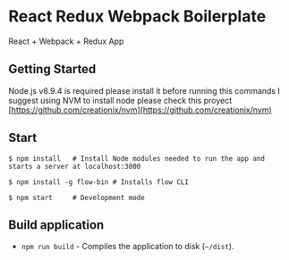 React Redux Webpack Boilerplate
=======================
React + Webpack + Redux App

Getting Started
---------------

Node.js v8.9.4 is required please install it before running this commands I suggest using NVM to install node please check this proyect [https://github.com/creationix/nvm](https://github.com/creationix/nvm)


Start
-----

```shell
$ npm install   # Install Node modules needed to run the app and starts a server at localhost:3000

$ npm install -g flow-bin # Installs flow CLI 

$ npm start     # Development mode 
```

Build application
-----

* `npm run build` - Compiles the application to disk (`~/dist`).
